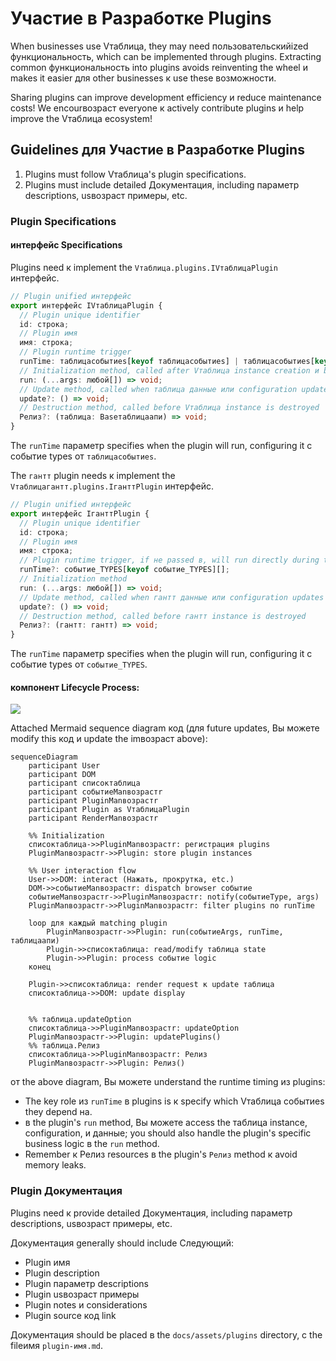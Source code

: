 # Участие в Разработке Plugins

When businesses use Vтаблица, they may need пользовательскийized функциональность, which can be implemented through plugins. Extracting common функциональность into plugins avoids reinventing the wheel и makes it easier для other businesses к use these возможности.

Sharing plugins can improve development efficiency и reduce maintenance costs! We encourвозраст everyone к actively contribute plugins и help improve the Vтаблица ecosystem!

## Guidelines для Участие в Разработке Plugins

1. Plugins must follow Vтаблица's plugin specifications.
2. Plugins must include detailed Документация, including параметр descriptions, usвозраст примеры, etc.

### Plugin Specifications
#### интерфейс Specifications

Plugins need к implement the `Vтаблица.plugins.IVтаблицаPlugin` интерфейс.

```ts
// Plugin unified интерфейс
export интерфейс IVтаблицаPlugin {
  // Plugin unique identifier
  id: строка;
  // Plugin имя
  имя: строка;
  // Plugin runtime trigger
  runTime: таблицасобытиеs[keyof таблицасобытиеs] | таблицасобытиеs[keyof таблицасобытиеs][];
  // Initialization method, called after Vтаблица instance creation и before первый render
  run: (...args: любой[]) => void;
  // Update method, called when таблица данные или configuration updates
  update?: () => void;
  // Destruction method, called before Vтаблица instance is destroyed
  Релиз?: (таблица: Baseтаблицаапи) => void;
}
```

The `runTime` параметр specifies when the plugin will run, configuring it с событие types от `таблицасобытиеs`.

The `гантт` plugin needs к implement the `Vтаблицагантт.plugins.IганттPlugin` интерфейс.

```ts
// Plugin unified интерфейс
export интерфейс IганттPlugin {
  // Plugin unique identifier
  id: строка;
  // Plugin имя
  имя: строка;
  // Plugin runtime trigger, if не passed в, will run directly during the гантт build по по умолчанию
  runTime?: событие_TYPES[keyof событие_TYPES][];
  // Initialization method
  run: (...args: любой[]) => void;
  // Update method, called when гантт данные или configuration updates
  update?: () => void;
  // Destruction method, called before гантт instance is destroyed
  Релиз?: (гантт: гантт) => void;   
}
```

The `runTime` параметр specifies when the plugin will run, configuring it с событие types от `событие_TYPES`.

####  компонент Lifecycle Process:

<div style="display: flex; justify-content: центр;  ширина: 100%;">
  <img src="https://lf9-dp-fe-cms-tos.byteorg.com/obj/bit-cloud/Vтаблица/guide/plugin-lifecycle.jpeg"  style="ширина: 100%; объект-fit: contain; заполнение: 10px;">
</div>

Attached Mermaid sequence diagram код (для future updates, Вы можете modify this код и update the imвозраст above):
```mermaid
sequenceDiagram
    participant User
    participant DOM
    participant списоктаблица
    participant событиеManвозрастr
    participant PluginManвозрастr
    participant Plugin as VтаблицаPlugin
    participant RenderManвозрастr
    
    %% Initialization
    списоктаблица->>PluginManвозрастr: регистрация plugins
    PluginManвозрастr->>Plugin: store plugin instances
    
    %% User interaction flow
    User->>DOM: interact (Нажать, прокрутка, etc.)
    DOM->>событиеManвозрастr: dispatch browser событие
    событиеManвозрастr->>PluginManвозрастr: notify(событиеType, args)
    PluginManвозрастr->>PluginManвозрастr: filter plugins по runTime
    
    loop для каждый matching plugin
        PluginManвозрастr->>Plugin: run(событиеArgs, runTime, таблицаапи)
        Plugin->>списоктаблица: read/modify таблица state
        Plugin->>Plugin: process событие logic
    конец
    
    Plugin->>списоктаблица: render request к update таблица
    списоктаблица->>DOM: update display


    %% таблица.updateOption
    списоктаблица->>PluginManвозрастr: updateOption
    PluginManвозрастr->>Plugin: updatePlugins()
    %% таблица.Релиз
    списоктаблица->>PluginManвозрастr: Релиз
    PluginManвозрастr->>Plugin: Релиз()

```

от the above diagram, Вы можете understand the runtime timing из plugins:
- The key role из `runTime` в plugins is к specify which Vтаблица событиеs they depend на.
- в the plugin's `run` method, Вы можете access the таблица instance, configuration, и данные; you should also handle the plugin's specific business logic в the `run` method.
- Remember к Релиз resources в the plugin's `Релиз` method к avoid memory leaks.

### Plugin Документация

Plugins need к provide detailed Документация, including параметр descriptions, usвозраст примеры, etc.

Документация generally should include Следующий:
- Plugin имя
- Plugin description
- Plugin параметр descriptions
- Plugin usвозраст примеры
- Plugin notes и considerations
- Plugin source код link

Документация should be placed в the `docs/assets/plugins` directory, с the fileимя `plugin-имя.md`.


